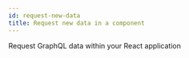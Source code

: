 ```yaml
---
id: request-new-data
title: Request new data in a component
---
```


Request GraphQL data within your React application